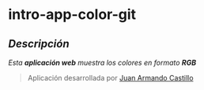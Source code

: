 # intro-app-color-git

## *Descripción*
*Esta **aplicación web** muestra los colores en formato **RGB***

> Aplicación desarrollada por [Juan Armando Castillo](www.linkedin.com/in/juan-armando-castillo-rodríguez-jacr)
